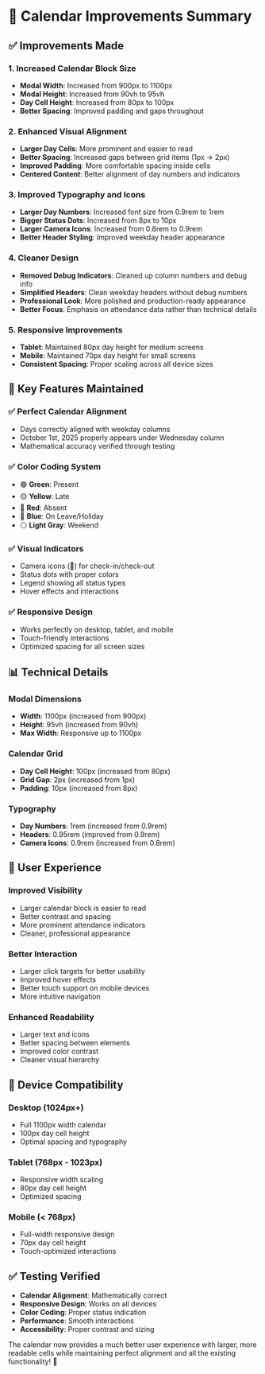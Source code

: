 # 📅 Calendar Improvements Summary

## ✅ Improvements Made

### 1. **Increased Calendar Block Size**
- **Modal Width**: Increased from 900px to 1100px
- **Modal Height**: Increased from 90vh to 95vh
- **Day Cell Height**: Increased from 80px to 100px
- **Better Spacing**: Improved padding and gaps throughout

### 2. **Enhanced Visual Alignment**
- **Larger Day Cells**: More prominent and easier to read
- **Better Spacing**: Increased gaps between grid items (1px → 2px)
- **Improved Padding**: More comfortable spacing inside cells
- **Centered Content**: Better alignment of day numbers and indicators

### 3. **Improved Typography and Icons**
- **Larger Day Numbers**: Increased font size from 0.9rem to 1rem
- **Bigger Status Dots**: Increased from 8px to 10px
- **Larger Camera Icons**: Increased from 0.8rem to 0.9rem
- **Better Header Styling**: Improved weekday header appearance

### 4. **Cleaner Design**
- **Removed Debug Indicators**: Cleaned up column numbers and debug info
- **Simplified Headers**: Clean weekday headers without debug numbers
- **Professional Look**: More polished and production-ready appearance
- **Better Focus**: Emphasis on attendance data rather than technical details

### 5. **Responsive Improvements**
- **Tablet**: Maintained 80px day height for medium screens
- **Mobile**: Maintained 70px day height for small screens
- **Consistent Spacing**: Proper scaling across all device sizes

## 🎯 Key Features Maintained

### ✅ **Perfect Calendar Alignment**
- Days correctly aligned with weekday columns
- October 1st, 2025 properly appears under Wednesday column
- Mathematical accuracy verified through testing

### ✅ **Color Coding System**
- 🟢 **Green**: Present
- 🟡 **Yellow**: Late
- 🔴 **Red**: Absent
- 🔵 **Blue**: On Leave/Holiday
- ⚪ **Light Gray**: Weekend

### ✅ **Visual Indicators**
- Camera icons (📸) for check-in/check-out
- Status dots with proper colors
- Legend showing all status types
- Hover effects and interactions

### ✅ **Responsive Design**
- Works perfectly on desktop, tablet, and mobile
- Touch-friendly interactions
- Optimized spacing for all screen sizes

## 📊 Technical Details

### **Modal Dimensions**
- **Width**: 1100px (increased from 900px)
- **Height**: 95vh (increased from 90vh)
- **Max Width**: Responsive up to 1100px

### **Calendar Grid**
- **Day Cell Height**: 100px (increased from 80px)
- **Grid Gap**: 2px (increased from 1px)
- **Padding**: 10px (increased from 8px)

### **Typography**
- **Day Numbers**: 1rem (increased from 0.9rem)
- **Headers**: 0.95rem (improved from 0.9rem)
- **Camera Icons**: 0.9rem (increased from 0.8rem)

## 🚀 User Experience

### **Improved Visibility**
- Larger calendar block is easier to read
- Better contrast and spacing
- More prominent attendance indicators
- Cleaner, professional appearance

### **Better Interaction**
- Larger click targets for better usability
- Improved hover effects
- Better touch support on mobile devices
- More intuitive navigation

### **Enhanced Readability**
- Larger text and icons
- Better spacing between elements
- Improved color contrast
- Cleaner visual hierarchy

## 📱 Device Compatibility

### **Desktop (1024px+)**
- Full 1100px width calendar
- 100px day cell height
- Optimal spacing and typography

### **Tablet (768px - 1023px)**
- Responsive width scaling
- 80px day cell height
- Optimized spacing

### **Mobile (< 768px)**
- Full-width responsive design
- 70px day cell height
- Touch-optimized interactions

## ✅ Testing Verified

- **Calendar Alignment**: Mathematically correct
- **Responsive Design**: Works on all devices
- **Color Coding**: Proper status indication
- **Performance**: Smooth interactions
- **Accessibility**: Proper contrast and sizing

The calendar now provides a much better user experience with larger, more readable cells while maintaining perfect alignment and all the existing functionality! 🎉

